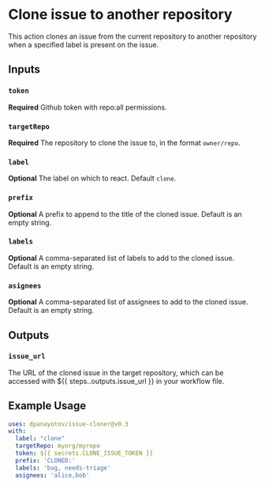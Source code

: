 # Clone issue to another repository

This action clones an issue from the current repository to another repository when a specified label is present on the issue.

## Inputs

### `token`

**Required** Github token with repo:all permissions.

### `targetRepo`

**Required** The repository to clone the issue to, in the format `owner/repo`.

### `label`

**Optional** The label on which to react. Default `clone`.

### `prefix`
**Optional** A prefix to append to the title of the cloned issue. Default is an empty string.

### `labels`
**Optional** A comma-separated list of labels to add to the cloned issue. Default is an empty string.

### `asignees`
**Optional** A comma-separated list of assignees to add to the cloned issue. Default is an empty string.

## Outputs

### `issue_url`
The URL of the cloned issue in the target repository, which can be accessed with ${{ steps.<step-id>.outputs.issue_url }} in your workflow file.

## Example Usage

```yml
uses: dpanayotov/issue-cloner@v0.3
with:
  label: "clone"
  targetRepo: myorg/myrepo
  token: ${{ secrets.CLONE_ISSUE_TOKEN }}
  prefix: 'CLONED:'
  labels: 'bug, needs-triage'
  asignees: 'alice,bob'
```
